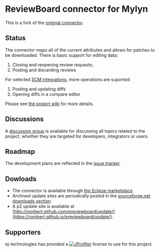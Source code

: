 ReviewBoard connector for Mylyn
===============================

This is a fork of the [original connector](http://github.com/mknittig/ereviewboard).

Status
------

The connector maps all of the current attributes and allows for patches to be downloaded.
There is basic support for editing data:

1. Closing and reopening review requests;
1. Posting and discarding reviews

For selected [SCM integrations](https://github.com/rombert/ereviewboard/wiki/SCM-Integrations),
more operations are suported:

1. Posting and updating diffs
1. Opening diffs in a compare editor

Please see [the project wiki](https://github.com/rombert/ereviewboard/wiki) for more details.

Discussions
-----------

A [discussion group](https://groups.google.com/group/ereviewboard?hl=en) is available for discussing
all topics related to the project, whether they are targeted for developers, integrators or users.

Roadmap
-------

The development plans are reflected in the [issue tracker](ereviewboard/issues).

Dowloads
--------

* The connector is available through [the Eclipse marketplace](http://marketplace.eclipse.org/content/ereviewboard)
* Archived update sites are periodically posted in the [sourceforge.net downloads section](https://sourceforge.net/projects/ereviewboard/files/latest/download)
* A p2 update site is available at [http://rombert.github.com/ereviewboard/update/](https://rombert.github.io/ereviewboard/update/).

Supporters
----------

ej-technologies has provided a <a href="http://www.ej-technologies.com/products/jprofiler/overview.html"><img alt="JProfiler" src="http://www.ej-technologies.com/images/banners/jprofiler_large.png"></a> license to use for this project.
